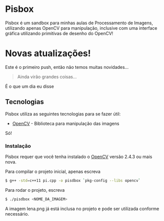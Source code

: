 # Pisbox

Pisbox é um sandbox para minhas aulas de Processamento de Imagens, utilizando apenas OpenCV para manipulação, inclusive com uma interface gráfica utilizando primitivas de desenho do OpenCV!

# Novas atualizações!

Este é o primeiro push, então não temos muitas novidades...

> Ainda virão grandes coisas...

É o que um dia eu disse

## Tecnologias 

Pisbox utiliza as seguintes tecnologias para se fazer útil:

* [OpenCV](http://opencv.org/)  - Biblioteca para manipulação das imagens

Só!

### Instalação

Pisbox requer que você tenha instalado o [OpenCV](http://opencv.org/) versão 2.4.3 ou mais nova.

Para compilar o projeto inicial, apenas escreva

```sh
$ g++ -std=c++11 pi.cpp -o pisdbox `pkg-config --libs opencv`
```

Para rodar o projeto, escreva

```sh
$ ./pisdbox <NOME_DA_IMAGEM>
```

A imagem lena.png já está inclusa no projeto e pode ser utilizada conforme necessário.
